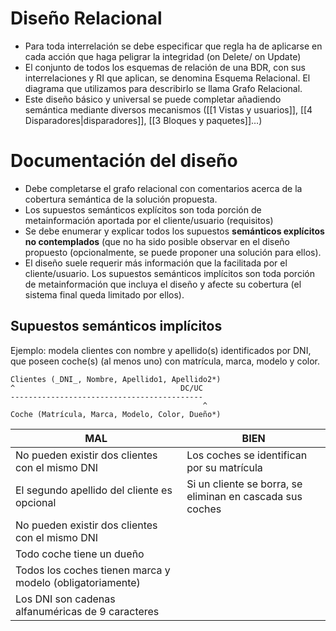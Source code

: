 # Diseño Relacional
- Para toda interrelación se debe especificar que regla ha de aplicarse en cada acción que haga peligrar la integridad (on Delete/ on Update)
- El conjunto de todos los esquemas de relación de una BDR, con sus interrelaciones y RI que aplican, se denomina Esquema Relacional. El diagrama que utilizamos para describirlo se llama Grafo Relacional. 
- Este diseño básico y universal se puede completar añadiendo semántica mediante diversos mecanismos ([[1 Vistas y usuarios]], [[4 Disparadores|disparadores]], [[3 Bloques y paquetes]]…)

# Documentación del diseño
- Debe completarse el grafo relacional con comentarios acerca de la cobertura semántica de la solución propuesta.
- Los supuestos semánticos explícitos son toda porción de metainformación aportada por el cliente/usuario (requisitos)
- Se debe enumerar y explicar todos los supuestos **semánticos explícitos no contemplados** (que no ha sido posible observar en el diseño propuesto (opcionalmente, se puede proponer una solución para ellos).
- El diseño suele requerir más información que la facilitada por el cliente/usuario. Los supuestos semánticos implícitos son toda porción de metainformación que incluya el diseño y afecte su cobertura (el sistema final queda limitado por ellos).
## Supuestos semánticos implícitos
Ejemplo: modela clientes con nombre y apellido(s) identificados por DNI, que poseen coche(s) (al menos uno) con matrícula, marca, modelo y color.
```
Clientes (_DNI_, Nombre, Apellido1, Apellido2*)
^                                     DC/UC
-------------------------------------------
										   ^
Coche (Matrícula, Marca, Modelo, Color, Dueño*)
```

|MAL|BIEN|
|-|-|
|No pueden existir dos clientes con el mismo DNI|Los coches se identifican por su matrícula
|El segundo apellido del cliente es opcional|Si un cliente se borra, se eliminan en cascada sus coches|
|No pueden existir dos clientes con el mismo DNI||
|Todo coche tiene un dueño||
|Todos los coches tienen marca y modelo (obligatoriamente)||
|Los DNI son cadenas alfanuméricas de 9 caracteres||

